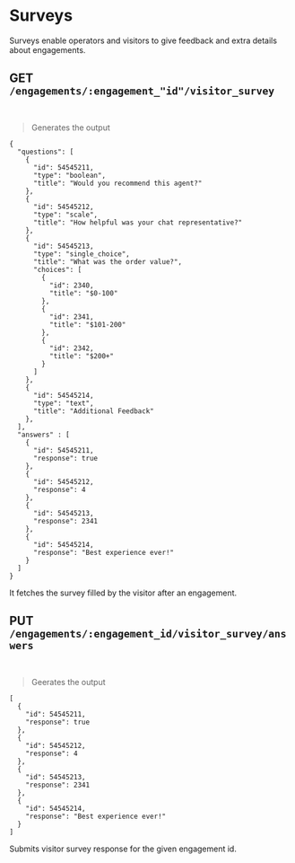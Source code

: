# Surveys

Surveys enable operators and visitors to give feedback and extra details about engagements.

## GET `/engagements/:engagement_"id"/visitor_survey`
```shell
```

```ruby
```

> Generates the output

```
{
  "questions": [
    {
      "id": 54545211,
      "type": "boolean",
      "title": "Would you recommend this agent?"
    },
    {
      "id": 54545212,
      "type": "scale",
      "title": "How helpful was your chat representative?"
    },
    {
      "id": 54545213,
      "type": "single_choice",
      "title": "What was the order value?",
      "choices": [
        {
          "id": 2340,
          "title": "$0-100"
        },
        {
          "id": 2341,
          "title": "$101-200"
        },
        {
          "id": 2342,
          "title": "$200+"
        }
      ]
    },
    {
      "id": 54545214,
      "type": "text",
      "title": "Additional Feedback"
    },
  ],
  "answers" : [
    {
      "id": 54545211,
      "response": true
    },
    {
      "id": 54545212,
      "response": 4
    },
    {
      "id": 54545213,
      "response": 2341
    },
    {
      "id": 54545214,
      "response": "Best experience ever!"
    }
  ]
}
```
It fetches the survey filled by the visitor after an engagement.


## PUT `/engagements/:engagement_id/visitor_survey/answers`
```shell
```

```ruby
```

> Geerates the output

```
[
  {
    "id": 54545211,
    "response": true
  },
  {
    "id": 54545212,
    "response": 4
  },
  {
    "id": 54545213,
    "response": 2341
  },
  {
    "id": 54545214,
    "response": "Best experience ever!"
  }
]
```

Submits visitor survey response for the given engagement id.
